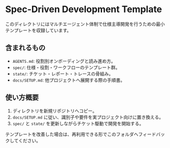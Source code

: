 # Spec-Driven Development Template

このディレクトリにはマルチエージェント体制で仕様主導開発を行うための最小テンプレートを収録しています。

## 含まれるもの
- `AGENTS.md`: 役割別オンボーディングと読み進め方。
- `spec/`: 仕様・役割・ワークフローのテンプレート群。
- `state/`: チケット・レポート・トレースの骨組み。
- `docs/SETUP.md`: 他プロジェクトへ展開する際の手順書。

## 使い方概要
1. ディレクトリを新規リポジトリへコピー。
2. `docs/SETUP.md` に従い、識別子や要件を実プロジェクト向けに置き換える。
3. `spec/` と `state/` を更新しながらチケット駆動で開発を開始する。

テンプレートを改善した場合は、再利用できる形でこのフォルダへフィードバックしてください。
